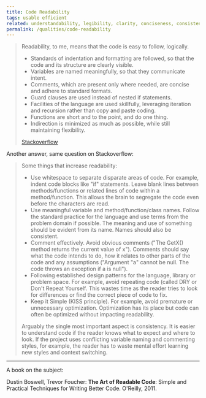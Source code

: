 ```yaml
---
title: Code Readability
tags: usable efficient
related: understandability, legibility, clarity, conciseness, consistency, readability
permalink: /qualities/code-readability
---
```


>Readability, to me, means that the code is easy to follow, logically.
>
>* Standards of indentation and formatting are followed, so that the code and its structure are clearly visible.
>* Variables are named meaningfully, so that they communicate intent.
>* Comments, which are present only where needed, are concise and adhere to standard formats.
>* Guard clauses are used instead of nested if statements.
>* Facilities of the language are used skillfully, leveraging iteration and recursion rather than copy and paste coding.
>* Functions are short and to the point, and do one thing.
>* Indirection is minimized as much as possible, while still maintaining flexibility.
>
>[Stackoverflow](https://softwareengineering.stackexchange.com/questions/162923/what-defines-code-readability)


Another answer, same question on Stackoverflow:

>Some things that increase readability:
>
>* Use whitespace to separate disparate areas of code. For example, indent code blocks like "if" statements. Leave blank lines between methods/functions or related lines of code within a method/function. This allows the brain to segregate the code even before the characters are read.
>* Use meaningful variable and method/function/class names. Follow the standard practice for the language and use terms from the problem domain if possible. The meaning and use of something should be evident from its name. Names should also be consistent.
>* Comment effectively. Avoid obvious comments ("The GetX() method returns the current value of x"). Comments should say what the code intends to do, how it relates to other parts of the code and any assumptions ("Argument "a" cannot be null. The code throws an exception if a is null").
>* Following established design patterns for the language, library or problem space. For example, avoid repeating code (called DRY or Don't Repeat Yourself. This wastes time as the reader tries to look for differences or find the correct piece of code to fix.
>* Keep it Simple (KISS principle). For example, avoid premature or unnecessary optimization. Optimization has its place but code can often be optimized without impacting readability.
>
>Arguably the single most important aspect is consistency. It is easier to understand code if the reader knows what to expect and where to look. If the project uses conflicting variable naming and commenting styles, for example, the reader has to waste mental effort learning new styles and context switching. 
>
>
<hr>
A book on the subject:

Dustin Boswell, Trevor Foucher: **The Art of Readable Code**: Simple and Practical Techniques for Writing Better Code. O'Reilly, 2011.